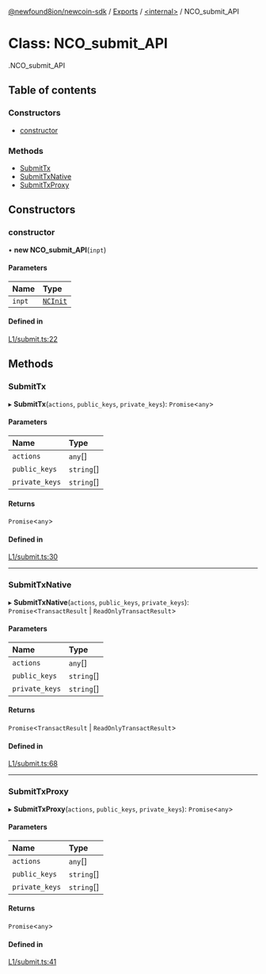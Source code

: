 [@newfound8ion/newcoin-sdk](../README.md) / [Exports](../modules.md) / [<internal\>](../modules/internal_.md) / NCO\_submit\_API

# Class: NCO\_submit\_API

[<internal>](../modules/internal_.md).NCO_submit_API

## Table of contents

### Constructors

- [constructor](internal_.NCO_submit_API.md#constructor)

### Methods

- [SubmitTx](internal_.NCO_submit_API.md#submittx)
- [SubmitTxNative](internal_.NCO_submit_API.md#submittxnative)
- [SubmitTxProxy](internal_.NCO_submit_API.md#submittxproxy)

## Constructors

### constructor

• **new NCO_submit_API**(`inpt`)

#### Parameters

| Name | Type |
| :------ | :------ |
| `inpt` | [`NCInit`](../modules/internal_.md#ncinit) |

#### Defined in

[L1/submit.ts:22](https://github.com/newfound8ion/newcoin-sdk/blob/86b014f/src/L1/submit.ts#L22)

## Methods

### SubmitTx

▸ **SubmitTx**(`actions`, `public_keys`, `private_keys`): `Promise`<`any`\>

#### Parameters

| Name | Type |
| :------ | :------ |
| `actions` | `any`[] |
| `public_keys` | `string`[] |
| `private_keys` | `string`[] |

#### Returns

`Promise`<`any`\>

#### Defined in

[L1/submit.ts:30](https://github.com/newfound8ion/newcoin-sdk/blob/86b014f/src/L1/submit.ts#L30)

___

### SubmitTxNative

▸ **SubmitTxNative**(`actions`, `public_keys`, `private_keys`): `Promise`<`TransactResult` \| `ReadOnlyTransactResult`\>

#### Parameters

| Name | Type |
| :------ | :------ |
| `actions` | `any`[] |
| `public_keys` | `string`[] |
| `private_keys` | `string`[] |

#### Returns

`Promise`<`TransactResult` \| `ReadOnlyTransactResult`\>

#### Defined in

[L1/submit.ts:68](https://github.com/newfound8ion/newcoin-sdk/blob/86b014f/src/L1/submit.ts#L68)

___

### SubmitTxProxy

▸ **SubmitTxProxy**(`actions`, `public_keys`, `private_keys`): `Promise`<`any`\>

#### Parameters

| Name | Type |
| :------ | :------ |
| `actions` | `any`[] |
| `public_keys` | `string`[] |
| `private_keys` | `string`[] |

#### Returns

`Promise`<`any`\>

#### Defined in

[L1/submit.ts:41](https://github.com/newfound8ion/newcoin-sdk/blob/86b014f/src/L1/submit.ts#L41)
